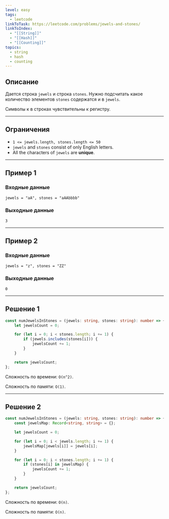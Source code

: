 ```yaml
---
level: easy
tags:
  - leetcode
linkToTask: https://leetcode.com/problems/jewels-and-stones/
linkToIndex:
  - "[[String]]"
  - "[[Hash]]"
  - "[[Counting]]"
topics:
  - string
  - hash
  - counting
---
```

## Описание

Дается строка `jewels` и строка `stones`. Нужно подсчитать какое количество элементов `stones` содержатся  и в `jewels`.

Символы к в строках чувствительны к регистру.

---
## Ограничения

- `1 <= jewels.length, stones.length <= 50`
- `jewels` and `stones` consist of only English letters.
- All the characters of `jewels` are **unique**.

---
## Пример 1

### Входные данные

```
jewels = "aA", stones = "aAAbbbb"
```
### Выходные данные

```
3
```

---
## Пример 2

### Входные данные

```
jewels = "z", stones = "ZZ"
```
### Выходные данные

```
0
```

---


## Решение 1

```typescript
const numJewelsInStones = (jewels: string, stones: string): number => {
	let jewelsCount = 0;

	for (let i = 0; i < stones.length; i += 1) {
		if (jewels.includes(stones[i])) {
			jewelsCount += 1;
		}
	}

	return jewelsCount;
};
```

Сложность по времени: `O(n^2)`.

Сложность по памяти: `O(1)`.

---
## Решение 2

```typescript
const numJewelsInStones = (jewels: string, stones: string): number => {
	const jewelsMap: Record<string, string> = {};

	let jewelsCount = 0;

	for (let i = 0; i < jewels.length; i += 1) {
		jewelsMap[jewels[i]] = jewels[i];
	}

	for (let i = 0; i < stones.length; i += 1) {
		if (stones[i] in jewelsMap) {
			jewelsCount += 1;
		}
	}

	return jewelsCount;
};
```

Сложность по времени: `O(n)`.

Сложность по памяти: `O(n)`.

